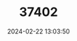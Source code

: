 ---
title: "37402"
category: "Saurauia cauliflora"
draft: false
date: 2024-02-22 13:03:50
languages:
  Sundanese: ["Ki leho beureum"]
---